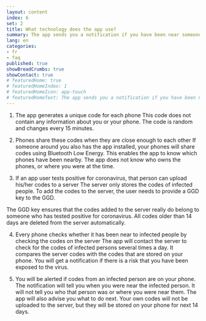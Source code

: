 ```yaml
---
layout: content
index: 6
set: 2
title: What technology does the app use?
summary: The app sends you a notification if you have been near someone who has tested positive for coronavirus, if you were near them for a longer period
lang: en
categories:
- fr
- faq
published: true
showBreadCrumbs: true
showContact: true
# featuredHome: true
# featuredHomeIndex: 1
# featuredHomeIcon: app-touch
# featuredHomeText: The app sends you a notification if you have been near someone who has tested positive for coronavirus, if you were near them for a longer period.
---
```


1. The app generates a unique code for each phone
This code does not contain any information about you or your phone. The code is random and changes every 15 minutes.
 
2. Phones share these codes when they are close enough to each other
If someone around you also has the app installed, your phones will share codes using Bluetooth Low Energy. This enables the app to know which phones have been nearby. The app does not know who owns the phones, or where you were at the time.
 
3. If an app user tests positive for coronavirus, that person can upload his/her codes to a server
The server only stores the codes of infected people. To add the codes to the server, the user needs to provide a GGD key to the GGD. 

The GGD key ensures that the codes added to the server really do belong to someone who has tested positive for coronavirus. All codes older than 14 days are deleted from the server automatically.
 
4. Every phone checks whether it has been near to infected people by checking the codes on the server
The app will contact the server to check for the codes of infected persons several times a day. It compares the server codes with the codes that are stored on your phone. You will get a notification if there is a risk that you have been exposed to the virus.

5. You will be alerted if codes from an infected person are on your phone.
The notification will tell you when you were near the infected person. It will not tell you who that person was or where you were near them. The app will also advise you what to do next. Your own codes will not be uploaded to the server, but they will be stored on your phone for next 14 days.

